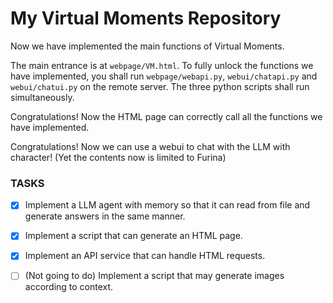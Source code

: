 # My Virtual Moments Repository
Now we have implemented the main functions of Virtual Moments.

The main entrance is at `webpage/VM.html`. To fully unlock the functions we have implemented, you shall run `webpage/webapi.py`, `webui/chatapi.py` and `webui/chatui.py` on the remote server. The three python scripts shall run simultaneously.

Congratulations! Now the HTML page can correctly call all the functions we have implemented.

Congratulations! Now we can use a webui to chat with the LLM with character! (Yet the contents now is limited to Furina)

### TASKS
- [x] Implement a LLM agent with memory so that it can read from file and generate answers in the same manner.
- [x] Implement a script that can generate an HTML page.
- [x] Implement an API service that can handle HTML requests.
- [ ] (Not going to do) Implement a script that may generate images according to context.

